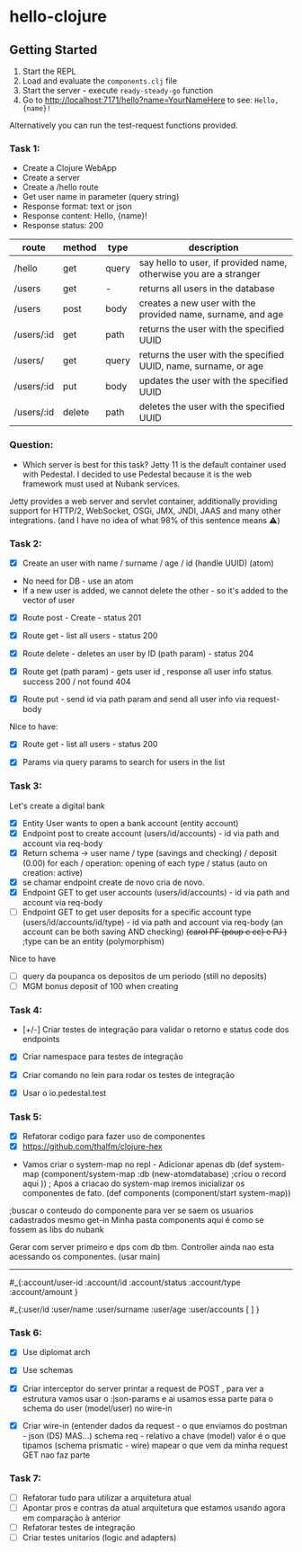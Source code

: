 # hello-clojure

## Getting Started

1. Start the REPL
2. Load and evaluate the `components.clj` file
3. Start the server - execute `ready-steady-go` function
4. Go to [http://localhost:7171/hello?name=YourNameHere](http://localhost:7171/hello?name=Carol) to see: `Hello, {name}!`

Alternatively you can run the test-request functions provided.


### Task 1:
- Create a Clojure WebApp
- Create a server
- Create a /hello route
- Get user name in parameter (query string)
- Response format: text or json 
- Response content: Hello, {name}! 
- Response status: 200

| route       | method | type   | description                                                       |
|-------------|--------|--------|-------------------------------------------------------------------|
| /hello      | get    | query  | say hello to user, if provided name, otherwise you are a stranger |
| /users      | get    | -      | returns all users in the database                                 |
| /users      | post   | body   | creates a new user with the provided name, surname, and age       |
| /users/:id  | get    | path   | returns the user with the specified UUID                          |
| /users/     | get    | query  | returns the user with the specified UUID, name, surname, or age   |
| /users/:id  | put    | body   | updates the user with the specified UUID                          |
| /users/:id  | delete | path   | deletes the user with the specified UUID                          |



### Question:

- Which server is best for this task?
Jetty 11 is the default container used with Pedestal. I decided to use Pedestal because it is the web framework must used at Nubank services.

Jetty provides a web server and servlet container, additionally providing support for HTTP/2, WebSocket, OSGi, JMX, JNDI, JAAS and many other integrations. (and I have no idea of what 98% of this sentence means ⚠️)


### Task 2:

- [x] Create an user with name / surname / age / id (handle UUID)
(atom)
- No need for DB - use an atom
- If a new user is added, we cannot delete the other - so it's added to the vector of user

- [x] Route post - Create - status 201
- [x] Route get - list all users - status 200
- [x] Route delete - deletes an user by ID (path param) - status 204
- [x] Route get (path param) - gets user id , response all user info
status success 200 / not found 404
- [x] Route put - send id via path param and send all user info via request-body


Nice to have:
- [x] Route get - list all users - status 200
- [x] Params via query params to search for users in the list 


### Task 3:
Let's create a digital bank
- [x] Entity User wants to open a bank account (entity account)
- [x] Endpoint post to create account (users/id/accounts) - id via path and account via req-body
- [x] Return schema -> user name / type (savings and checking) / deposit (0.00) for each / operation: opening of each type / status (auto on creation: active)
- [x] se chamar endpoint create de novo cria de novo.
- [x] Endpoint GET to get user accounts (users/id/accounts) - id via path and account via req-body
- [ ] Endpoint GET to get user deposits for a specific account type (users/id/accounts/id/type) - id via path and account via req-body (an account can be both saving AND checking) ~~(carol PF (poup e cc) e PJ )~~
;type can be an entity (polymorphism)

Nice to have
- [ ] query da poupanca os depositos de um periodo (still no deposits)
- [ ] MGM bonus deposit of 100 when creating 

### Task 4:
- [+/-] Criar testes de integração para validar o retorno e status code dos endpoints
- [x] Criar namespace para testes de integração
- [x] Criar comando no lein para rodar os testes de integração
- [x] Usar o io.pedestal.test


### Task 5:
- [x] Refatorar codigo para fazer uso de componentes
- [x] https://github.com/thalfm/clojure-hex
- Vamos criar o system-map no repl - Adicionar apenas db
(def system-map
  (component/system-map
          :db (new-atomdatabase) ;criou o record aqui
        ))
; Apos a criacao do system-map iremos inicializar os componentes de fato. 
(def components (component/start system-map))

;buscar o conteudo do componente para ver se saem os usuarios cadastrados mesmo
get-in
Minha pasta components aqui é como se fossem as libs do nubank 

Gerar com server primeiro e dps com db tbm.
Controller ainda nao esta acessando os componentes. (usar main)

---
#_{:account/user-id 
 :account/id 
 :account/status
 :account/type
 :account/amount 
 }


#_{:user/id
 :user/name
 :user/surname
 :user/age
 :user/accounts [ ]
}


### Task 6:
- [x] Use diplomat arch 
- [x] Use schemas 
- [x] Criar interceptor do server 
printar a request de POST , para ver a estrutura
vamos usar o :json-params e ai usamos essa parte para o schema do user (model/user) no wire-in
- [x] Criar wire-in (entender dados da request -  o que enviamos do postman - json (DS) MAS...)
schema req - relativo a chave (model)
valor é o que tipamos (schema prismatic - wire)
mapear o que vem da minha request
GET nao faz parte


### Task 7:
- [ ] Refatorar tudo para utilizar a arquitetura atual
- [ ] Apontar pros e contras da atual arquitetura que estamos usando agora em comparação à anterior
- [ ] Refatorar testes de integração 
- [ ] Criar testes unitarios (logic and adapters)